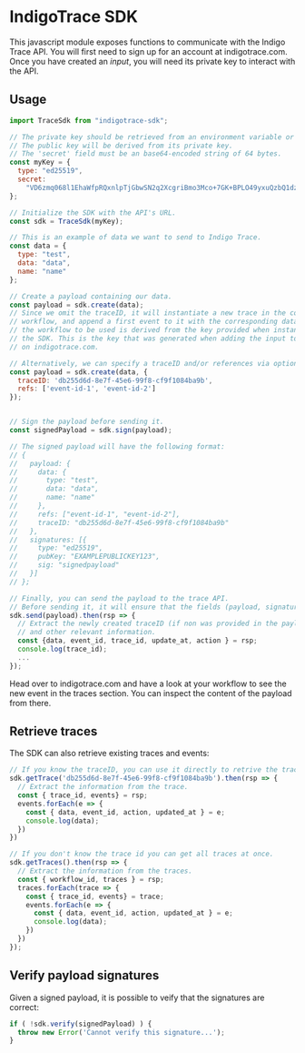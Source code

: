 # IndigoTrace SDK

This javascript module exposes functions to communicate with the Indigo Trace API. You will first need to sign up for an account at indigotrace.com. Once you have created an *input*, you will need its private key to interact with the API.

## Usage

```javascript
import TraceSdk from "indigotrace-sdk";

// The private key should be retrieved from an environment variable or an other secure store.
// The public key will be derived from its private key.
// The 'secret' field must be an base64-encoded string of 64 bytes.
const myKey = {
  type: "ed25519",
  secret:
    "VD6zmq068l1EhaWfpRQxnlpTjGbwSN2q2XcgriBmo3Mco+7GK+BPLO49yxuQzbQ1dzd/6B+3YQb2c3BhqEaTsA=="
};

// Initialize the SDK with the API's URL.
const sdk = TraceSdk(myKey);

// This is an example of data we want to send to Indigo Trace.
const data = {
  type: "test",
  data: "data",
  name: "name"
};

// Create a payload containing our data.
const payload = sdk.create(data);
// Since we omit the traceID, it will instantiate a new trace in the corresponding
// workflow, and append a first event to it with the corresponding data. Note that
// the workflow to be used is derived from the key provided when instantiating
// the SDK. This is the key that was generated when adding the input to the workflow
// on indigotrace.com.

// Alternatively, we can specify a traceID and/or references via options:
const payload = sdk.create(data, {
  traceID: 'db255d6d-8e7f-45e6-99f8-cf9f1084ba9b',
  refs: ['event-id-1', 'event-id-2']
});


// Sign the payload before sending it.
const signedPayload = sdk.sign(payload);

// The signed payload will have the following format:
// {
//   payload: {
//     data: {
//       type: "test",
//       data: "data",
//       name: "name"
//     },
//     refs: ["event-id-1", "event-id-2"],
//     traceID: "db255d6d-8e7f-45e6-99f8-cf9f1084ba9b"
//   },
//   signatures: [{
//     type: "ed25519",
//     pubKey: "EXAMPLEPUBLICKEY123",
//     sig: "signedpayload"
//   }]
// };

// Finally, you can send the payload to the trace API.
// Before sending it, it will ensure that the fields (payload, signatures) are present.
sdk.send(payload).then(rsp => {
  // Extract the newly created traceID (if non was provided in the payload)
  // and other relevant information.
  const {data, event_id, trace_id, update_at, action } = rsp;
  console.log(trace_id);
  ...
});
```

Head over to indigotrace.com and have a look at your workflow to see the new event in the traces section. You can inspect the content of the payload from there.

## Retrieve traces
The SDK can also retrieve existing traces and events:
```javascript
// If you know the traceID, you can use it directly to retrive the trace content:
sdk.getTrace('db255d6d-8e7f-45e6-99f8-cf9f1084ba9b').then(rsp => {
  // Extract the information from the trace.
  const { trace_id, events} = rsp;
  events.forEach(e => {
    const { data, event_id, action, updated_at } = e;
    console.log(data);
  })
})

// If you don't know the trace id you can get all traces at once.
sdk.getTraces().then(rsp => {
  // Extract the information from the traces.
  const { workflow_id, traces } = rsp;
  traces.forEach(trace => {
    const { trace_id, events} = trace;
    events.forEach(e => {
      const { data, event_id, action, updated_at } = e;
      console.log(data);
    })
  })
});
```

## Verify payload signatures

Given a signed payload, it is possible to veify that the signatures are correct:
```javascript
if ( !sdk.verify(signedPayload) ) {
  throw new Error('Cannot verify this signature...');
}
```